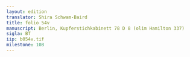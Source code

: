 ```yaml
---
layout: edition
translator: Shira Schwam-Baird
title: folio 54v
manuscript: Berlin, Kupferstichkabinett 78 D 8 (olim Hamilton 337)
sigla: BT
iip: b054v.tif
milestone: 108
---
```

